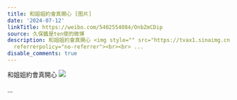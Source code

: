 ```yaml
---
title: 和姐姐約會真開心 [图片]
date: '2024-07-12'
linkTitle: https://weibo.com/5402554084/OnbZmCDip
source: 久保醬是ten使的微博
description: 和姐姐約會真開心 <img style="" src="https://tvax1.sinaimg.cn/large/005TCz76gy1hrl3kmyiq1j31n213dajb.jpg"
  referrerpolicy="no-referrer"><br><br> ...
disable_comments: true
---
```

和姐姐約會真開心 <img style="" src="https://tvax1.sinaimg.cn/large/005TCz76gy1hrl3kmyiq1j31n213dajb.jpg" referrerpolicy="no-referrer"><br><br> ...